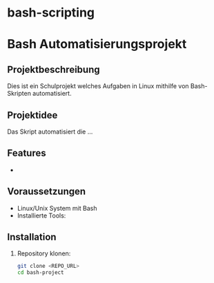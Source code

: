 # bash-scripting
# Bash Automatisierungsprojekt

## Projektbeschreibung
Dies ist ein Schulprojekt welches Aufgaben in Linux mithilfe von Bash-Skripten automatisiert.

## Projektidee
Das Skript automatisiert die ...

## Features
- 

## Voraussetzungen
- Linux/Unix System mit Bash
- Installierte Tools:

## Installation
1. Repository klonen:
   ```bash
   git clone <REPO_URL>
   cd bash-project
